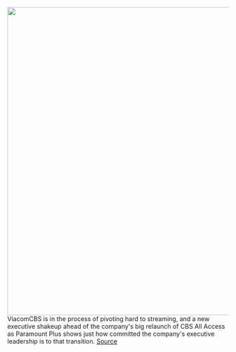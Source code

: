 <img src='https://cdn.vox-cdn.com/thumbor/AmcaePx4uFEtedK4qFs1AkDMFxk=/0x0:1200x800/1200x800/filters:focal(504x304:696x496)/cdn.vox-cdn.com/uploads/chorus_image/image/67660063/pplus.0.jpg' width='700px' /><br/>
ViacomCBS is in the process of pivoting hard to streaming, and a new executive shakeup ahead of the company's big relaunch of CBS All Access as Paramount Plus shows just how committed the company's executive leadership is to that transition.
<a href='https://www.theverge.com/2020/10/20/21524771/viacomcbs-all-access-paramount-plus-reorganization-disney-netflix'> Source <a/>
